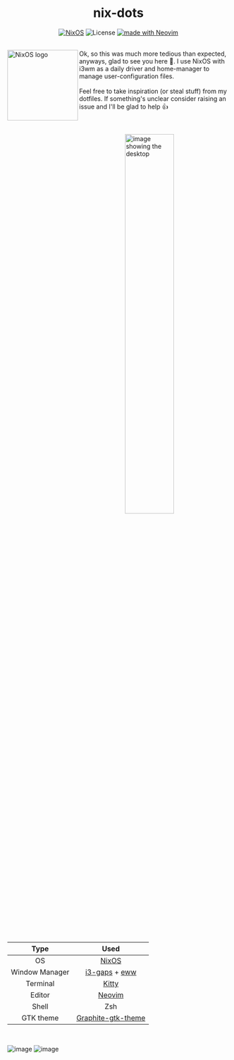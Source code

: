 <div align=center>

# nix-dots

[![NixOS](https://img.shields.io/badge/NixOS-unstable-informational.svg?logo=nixos)](https://nixos.org) ![License](https://img.shields.io/github/license/helium18/nix-dots) [![made with Neovim](https://img.shields.io/badge/made_with-Neovim-green.svg?logo=neovim)]([https://github.com/helium18/nix-dots](https://github.com/helium18/nix-dots/tree/main/home/config/neovim))

</div>
<br>
<a href="https://nixos.org/"><img alt="NixOS logo" height="160" align = "left" src="https://nixos.wiki/images/thumb/2/20/Home-nixos-logo.png/311px-Home-nixos-logo.png"></a>
Ok, so this was much more tedious than expected, anyways, glad to see you here 👾. I use NixOS with i3wm as a daily driver and home-manager to manage user-configuration files.
<br><br>
Feel free to take inspiration (or steal stuff) from my dotfiles. If something's unclear consider raising an issue and I'll be glad to help 👍

<br><br>
<img src="https://user-images.githubusercontent.com/86223025/173177840-593bbc25-3a39-4dc4-807c-de6a982e53b1.png" alt="image showing the desktop" align="right" width="47%">

| Type  | Used |
| :---:  | :---:  |
| OS  | [NixOS](https://nixos.org/)  |
| Window Manager  | [i3-gaps](https://github.com/awesomeWM/awesome) + [eww](https://github.com/elkowar/eww)|
| Terminal | [Kitty](https://sw.kovidgoyal.net/kitty/) |
| Editor | [Neovim](https://neovim.io/) |
| Shell | Zsh |
| GTK theme | [Graphite-gtk-theme](https://github.com/vinceliuice/Graphite-gtk-theme) |

<br>

![image](https://user-images.githubusercontent.com/86223025/173177942-aecd904f-a6c9-47cc-8841-6809e41679c4.png)
![image](https://user-images.githubusercontent.com/86223025/173177956-2c34dbab-ecf2-48b5-998c-93be622c0e40.png)

